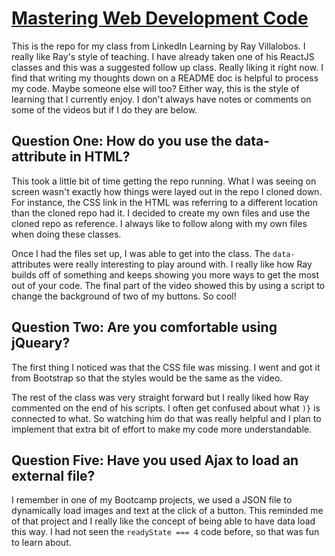 # [Mastering Web Development Code](https://www.linkedin.com/learning/mastering-web-developer-interview-code-2/stay-sharp-with-web-developer-interview-code)

This is the repo for my class from LinkedIn Learning by Ray Villalobos. I really like Ray's style of teaching. I have already taken one of his ReactJS classes and this was a suggested follow up class. Really liking it right now. I find that writing my thoughts down on a README doc is helpful to process my code. Maybe someone else will too? Either way, this is the style of learning that I currently enjoy. I don't always have notes or comments on some of the videos but if I do they are below.

## Question One: How do you use the data- attribute in HTML?

This took a little bit of time getting the repo running. What I was seeing on screen wasn't exactly how things were layed out in the repo I cloned down. For instance, the CSS link in the HTML was referring to a different location than the cloned repo had it. I decided to create my own files and use the cloned repo as reference. I always like to follow along with my own files when doing these classes.

Once I had the files set up, I was able to get into the class. The `data-` attributes were really interesting to play around with. I really like how Ray builds off of something and keeps showing you more ways to get the most out of your code. The final part of the video showed this by using a script to change the background of two of my buttons. So cool!

## Question Two: Are you comfortable using jQueary?

The first thing I noticed was that the CSS file was missing. I went and got it from Bootstrap so that the styles would be the same as the video.

The rest of the class was very straight forward but I really liked how Ray commented on the end of his scripts. I often get confused about what `)}` is connected to what. So watching him do that was really helpful and I plan to implement that extra bit of effort to make my code more understandable.

## Question Five: Have you used Ajax to load an external file?

I remember in one of my Bootcamp projects, we used a JSON file to dynamically load images and text at the click of a button. This reminded me of that project and I really like the concept of being able to have data load this way. I had not seen the `readyState === 4` code before, so that was fun to learn about.

